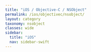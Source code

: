 ```yaml
---
title: "iOS / Objective-C / NSObject"
permalink: /ios/objectivec/nsobject/
layout: category
taxonomy: nsobject
classes: wide
sidebar:
  title: "iOS"
  nav: sidebar-swift
---
```

